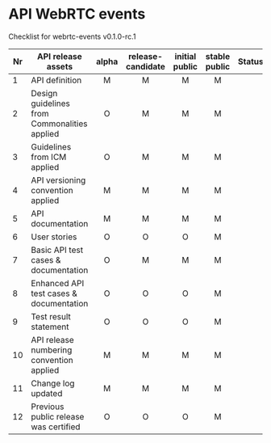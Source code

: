 # API WebRTC events

Checklist for webrtc-events v0.1.0-rc.1

| Nr | API release assets  | alpha | release-candidate |  initial<br>public | stable<br> public | Status | Reference information |
|----|----------------------------------------------|:-----:|:-----------------:|:-------:|:------:|:----:|:----:|
|  1 | API definition                               |   M   |         M         |    M    |    M   |      | [link](/code/API_definitions/webrtc-events.yaml) |
|  2 | Design guidelines from Commonalities applied |   O   |         M         |    M    |    M   |      | 0.4  |
|  3 | Guidelines from ICM applied                  |   O   |         M         |    M    |    M   |      |   |
|  4 | API versioning convention applied            |   M   |         M         |    M    |    M   |      | SemVer 2.0.0 |
|  5 | API documentation                            |   M   |         M         |    M    |    M   |      | [link](/documentation/API_documentation/webrtc-events-API-Readiness-Checklist.md) |
|  6 | User stories                                 |   O   |         O         |    O    |    M   |      |   |
|  7 | Basic API test cases & documentation         |   O   |         M         |    M    |    M   |      |   |
|  8 | Enhanced API test cases & documentation      |   O   |         O         |    O    |    M   |      |   |
|  9 | Test result statement                        |   O   |         O         |    O    |    M   |      |   |
| 10 | API release numbering convention applied     |   M   |         M         |    M    |    M   |      |   |
| 11 | Change log updated                           |   M   |         M         |    M    |    M   |      | [link](/CHANGELOG.md) |
| 12 | Previous public release was certified        |   O   |         O         |    O    |    M   |      |   |
